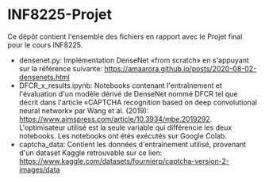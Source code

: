 # INF8225-Projet

Ce dépôt contient l'ensemble des fichiers en rapport avec le Projet final pour le cours INF8225.

- densenet.py: Implémentation DenseNet «from scratch» en s'appuyant sur la référence suivante: https://amaarora.github.io/posts/2020-08-02-densenets.html
- DFCR_x_results.ipynb: Notebooks contenant l'entraînement et l'évaluation d'un modèle dérivé de DenseNet nommé DFCR tel que décrit dans l'article «CAPTCHA recognition based on deep convolutional neural network» par Wang et al. (2019): https://www.aimspress.com/article/10.3934/mbe.2019292. L'optimisateur utilisé est la seule variable qui différencie les deux notebooks. Les notebooks ont étés exécutés sur Google Colab.  
- captcha_data: Contient les données d'entraînement utilisé, provenant d'un dataset Kaggle retrouvable sur ce lien: https://www.kaggle.com/datasets/fournierp/captcha-version-2-images/data